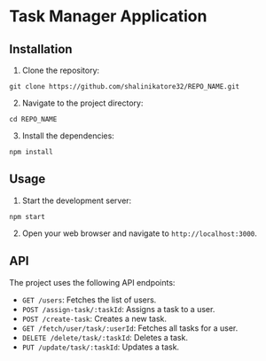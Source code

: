 # Task Manager Application

## Installation

1. Clone the repository:
```
git clone https://github.com/shalinikatore32/REPO_NAME.git
```
2. Navigate to the project directory:
```
cd REPO_NAME
```
3. Install the dependencies:
```
npm install
```

## Usage

1. Start the development server:
```
npm start
```
2. Open your web browser and navigate to `http://localhost:3000`.

## API

The project uses the following API endpoints:

- `GET /users`: Fetches the list of users.
- `POST /assign-task/:taskId`: Assigns a task to a user.
- `POST /create-task`: Creates a new task.
- `GET /fetch/user/task/:userId`: Fetches all tasks for a user.
- `DELETE /delete/task/:taskId`: Deletes a task.
- `PUT /update/task/:taskId`: Updates a task.

